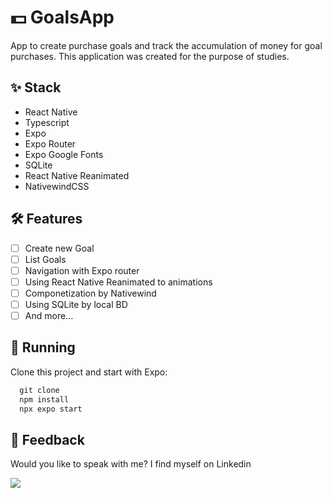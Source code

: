 # 💵 GoalsApp

App to create purchase goals and track the accumulation of money for goal purchases. This application was created for the purpose of studies.

## ✨ Stack

- React Native
- Typescript
- Expo
- Expo Router
- Expo Google Fonts
- SQLite
- React Native Reanimated
- NativewindCSS

## 🛠️ Features

- [ ] Create new Goal
- [ ] List Goals
- [ ] Navigation with Expo router
- [ ] Using React Native Reanimated to animations
- [ ] Componetization by Nativewind
- [ ] Using SQLite by local BD
- [ ] And more...

## 🔧 Running

Clone this project and start with Expo:

```jsx
  git clone
  npm install
  npx expo start
```

## 📄 Feedback

Would you like to speak with me? I find myself on Linkedin <br>

<a href="https://www.linkedin.com/in/victor-avila-ciechovicz-55a172106/" target="_blank"><img src="https://img.shields.io/badge/linkedin-%230077B5.svg?style=for-the-badge&logo=linkedin&logoColor=white" target="_blank"></a>
